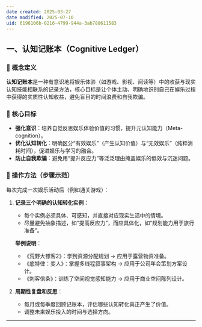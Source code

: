 ```yaml
---
date created: 2025-03-27
date modified: 2025-07-10
uid: 6196106b-0216-4799-944a-3ab788611583
---
```

## 一、认知记账本（Cognitive Ledger）

### 📌 概念定义

**认知记账本**是一种有意识地将娱乐体验（如游戏、影视、阅读等）中的收获与现实认知技能相联系的记录方法，核心目标是让个体主动、明确地识别自己在娱乐过程中获得的实质性认知收益，避免盲目的时间浪费和自我欺骗。

### 🎯 核心目标

- **强化意识**：培养自觉反思娱乐体验价值的习惯，提升元认知能力（Meta-cognition）。
- **优化认知转化**：明确区分“有效娱乐”（产生认知价值）与“无效娱乐”（纯粹消耗时间），促进娱乐与学习的融合。
- **防止自我欺骗**：避免用“提升反应力”等泛泛理由掩盖娱乐的低效与沉迷问题。

### 🔧 操作方法（步骤示范）

每次完成一次娱乐活动后（例如通关游戏）：

1. **记录三个明确的认知转化实例**：
    
    - 每个实例必须具体、可感知，并直接对应现实生活中的情境。
    - 尽量避免抽象描述，如“提高反应力”，而应具体化，如“规划能力用于旅行准备”。
    
    **举例说明**：
    
    - 《荒野大镖客2》：学到资源分配规划 → 应用于露营物资准备。
    - 《底特律：变人》：掌握多线程叙事架构 → 应用于公司年会策划方案设计。
    - 《刺客信条》：训练了空间视觉感知能力 → 应用于商业空间陈列设计。
2. **周期性复盘和反思**：
    
    - 每月或每季度回顾记账本，评估哪些认知转化真正产生了价值。
    - 调整未来娱乐投入的时间与选择方向。

---
